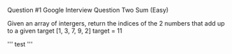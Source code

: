 Question #1 Google Interview Question Two Sum (Easy)

Given an array of intergers, return the indices of the 2 numbers that add up to a given target
[1, 3, 7, 9, 2] target = 11

'''
test
'''
